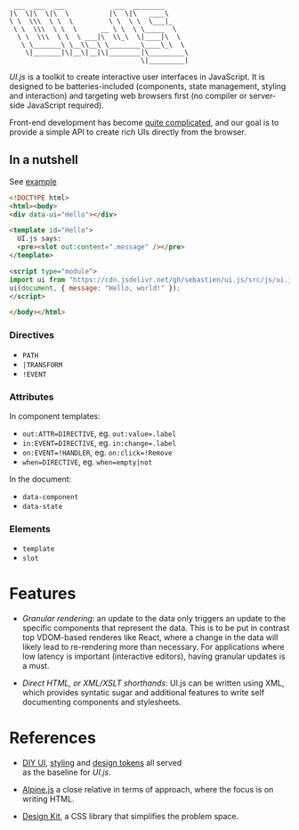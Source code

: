      ___  ___  ___            ___  ________      
    |\  \|\  \|\  \          |\  \|\   ____\     
    \ \  \\\  \ \  \         \ \  \ \  \___|_    
     \ \  \\\  \ \  \      __ \ \  \ \_____  \   
      \ \  \\\  \ \  \ ___|\  \\_\  \|____|\  \  
       \ \_______\ \__\\__\ \________\____\_\  \ 
        \|_______|\|__\|__|\|________|\_________\
                                     \|_________|

*UI.js* is a toolkit to create interactive user interfaces in
JavaScript. It is designed to be batteries-included (components, state
management, styling and interaction) and targeting web browsers first
(no compiler or server-side JavaScript required).

Front-end development has become [quite
complicated](https://news.ycombinator.com/item?id=34218003), and our
goal is to provide a simple API to create rich UIs directly from the
browser.

## In a nutshell

See [example](https://jsfiddle.net/sorryimfrench/kvwz48hq/5/)

``` html
<!DOCTYPE html>
<html><body>
<div data-ui="Hello"></div>

<template id="Hello">
  UI.js says:
  <pre><slot out:content=".message" /></pre>
</template>

<script type="module">                                               
import ui from "https://cdn.jsdelivr.net/gh/sebastien/ui.js/src/js/ui.js";
ui(document, { message: "Hello, world!" });                                    
</script>

</body></html>
```

### Directives

- `PATH`
- `|TRANSFORM`
- `!EVENT`

### Attributes

In component templates:

- `out:ATTR=DIRECTIVE`, eg. `out:value=.label`
- `in:EVENT=DIRECTIVE`, eg. `in:change=.label`
- `on:EVENT=!HANDLER`, eg. `on:click=!Remove`
- `when=DIRECTIVE`, eg. `when=empty|not`

In the document:

- `data-component`
- `data-state`

### Elements

- `template`
- `slot`

# Features

- *Granular rendering*: an update to the data only triggers an update to
  the specific components that represent the data. This is to be put in
  contrast top VDOM-based renderes like React, where a change in the
  data will likely lead to re-rendering more than necessary. For
  applications where low latency is important (interactive editors),
  having granular updates is a must.

- *Direct HTML, or XML/XSLT shorthands*: UI.js can be written using XML,
  which provides syntatic sugar and additional features to write self
  documenting components and stylesheets.

# References

- [DIY UI](https://observablehq.com/@sebastien/diy-ui),
  [styling](https://observablehq.com/@sebastien/diy-ui) and [design
  tokens](https://observablehq.com/@sebastien/tokens) all served  
  as the baseline for *UI.js*.

- [Alpine.js](https://alpinejs.dev) a close relative in terms of
  approach, where the focus is on writing HTML.

- [Design Kit](https://kit.design/), a CSS library that simplifies the
  problem space.
